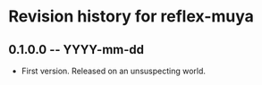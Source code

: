 # Revision history for reflex-muya

## 0.1.0.0 -- YYYY-mm-dd

* First version. Released on an unsuspecting world.
